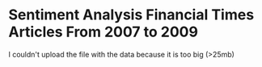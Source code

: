 # Sentiment Analysis Financial Times Articles From 2007 to 2009
I couldn't upload the file with the data because it is too big (>25mb)
